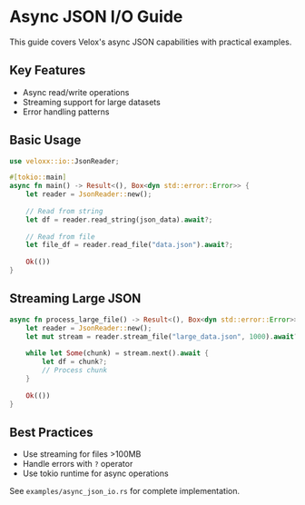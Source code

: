 # Async JSON I/O Guide

This guide covers Velox's async JSON capabilities with practical examples.

## Key Features
- Async read/write operations
- Streaming support for large datasets
- Error handling patterns

## Basic Usage
```rust
use veloxx::io::JsonReader;

#[tokio::main]
async fn main() -> Result<(), Box<dyn std::error::Error>> {
    let reader = JsonReader::new();
    
    // Read from string
    let df = reader.read_string(json_data).await?;
    
    // Read from file
    let file_df = reader.read_file("data.json").await?;
    
    Ok(())
}
```

## Streaming Large JSON
```rust
async fn process_large_file() -> Result<(), Box<dyn std::error::Error>> {
    let reader = JsonReader::new();
    let mut stream = reader.stream_file("large_data.json", 1000).await?;
    
    while let Some(chunk) = stream.next().await {
        let df = chunk?;
        // Process chunk
    }
    
    Ok(())
}
```

## Best Practices
- Use streaming for files >100MB
- Handle errors with `?` operator
- Use tokio runtime for async operations

See `examples/async_json_io.rs` for complete implementation.

